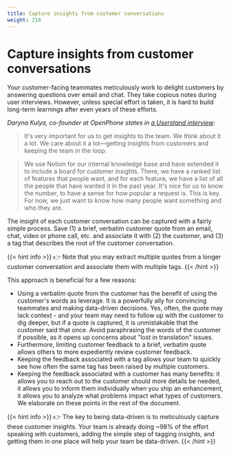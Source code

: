 ```yaml
---
title: Capture insights from customer conversations
weight: 210
---
```


# Capture insights from customer conversations

Your customer-facing teammates meticulously work to delight customers by answering questions over email and chat. They take copious notes during user interviews. However, unless special effort is taken, it is hard to build long-term learnings after even years of these efforts.

_Daryna Kulya, co-founder at OpenPhone states in [a Userstand interview](https://www.heraldhq.com/userstand/how-openphone-is-dogfooding-itself-to-product-market-fit):_

> It's very important for us to get insights to the team. We think
> about it a lot. We care about it a lot—getting insights from customers
> and keeping the team in the loop.

> We use Notion for our internal knowledge base and have extended it to include a board for customer insights. There, we have a ranked list of features that people want, and for each feature, we have a list of all the people that have wanted it in the past year. It's nice for us to know the number, to have a sense for how popular a request is. This is key. For now, we just want to know how many people want something and who they are.

The insight of each customer conversation can be captured with a fairly simple process. Save (1) a brief, verbatim customer quote from an email, chat, video or phone call, etc. and associate it with (2) the customer, and (3) a tag that describes the root of the customer conversation.

{{< hint info >}}
:point_right: Note that you may extract multiple quotes from a longer customer conversation and associate them with multiple tags.
{{< /hint >}}

This approach is beneficial for a few reasons:

- Using a verbatim quote from the customer has the benefit of using the customer's words as leverage. It is a powerfully ally for convincing teammates and making data-driven decisions. Yes, often, the quote may lack context - and your team may need to follow up with the customer to dig deeper, but if a quote is captured, it is unmistakable that the customer said that once. Avoid paraphrasing the words of the customer if possible, as it opens up concerns about "lost in translation" issues.
- Furthermore, limiting customer feedback to a brief, verbatim quote allows others to more expediently review customer feedback.
- Keeping the feedback associated with a tag allows your team to quickly see how often the same tag has been raised by multiple customers.
- Keeping the feedback associated with a customer has many benefits: it allows you to reach out to the customer should more details be needed, it allows you to inform them individually when you ship an enhancement, it allows you to analyze what problems impact what types of customers. We elaborate on these points in the rest of the document.

{{< hint info >}}
:point_right: The key to being data-driven is to meticulously capture these customer insights. Your team is already doing ~98% of the effort speaking with customers, adding the simple step of tagging insights, and getting them in one place will help your team be data-driven.
{{< /hint >}}
